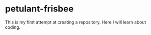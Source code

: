 # petulant-frisbee
This is my first attempt at creating a repository.  Here I will learn about coding.

